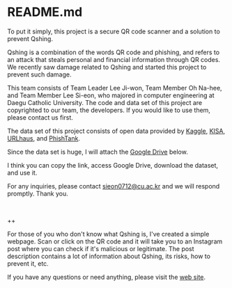 # README.md

To put it simply, this project is a secure QR code scanner and a solution to prevent Qshing.

Qshing is a combination of the words QR code and phishing, and refers to an attack that steals personal and financial information through QR codes. We recently saw damage related to Qshing and started this project to prevent such damage.

This team consists of Team Leader Lee Ji-won, Team Member Oh Na-hee, and Team Member Lee Si-eon, who majored in computer engineering at Daegu Catholic University. The code and data set of this project are copyrighted to our team, the developers. If you would like to use them, please contact us first.

The data set of this project consists of open data provided by [Kaggle](https://www.kaggle.com/datasets/sid321axn/malicious-urls-dataset), [KISA](https://www.bigdata-map.kr/search/90648937), [URLhaus](https://urlhaus.abuse.ch/api/#csv), and [PhishTank](https://www.phishtank.com/).

Since the data set is huge, I will attach the [Google Drive](https://drive.google.com/file/d/1S_ve2J9yc9zbbz_mVmB-cVNPV5mkk-bL/view?usp=drive_link) below.

I think you can copy the link, access Google Drive, download the dataset, and use it.

For any inquiries, please contact sieon0712@cu.ac.kr and we will respond promptly. Thank you.

&nbsp;

++

For those of you who don't know what Qshing is, I've created a simple webpage. Scan or click on the QR code and it will take you to an Instagram post where you can check if it's malicious or legitimate. The post description contains a lot of information about Qshing, its risks, how to prevent it, etc.

If you have any questions or need anything, please visit the [web site](https://antiqshingsolution.netlify.app/).
